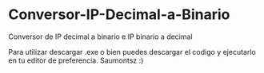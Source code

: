 # Conversor-IP-Decimal-a-Binario
Conversor de IP decimal a binario e IP binario a decimal


Para utilizar descargar .exe o bien puedes descargar el codigo y ejecutarlo en tu editor de preferencia.
Saumontsz :)
